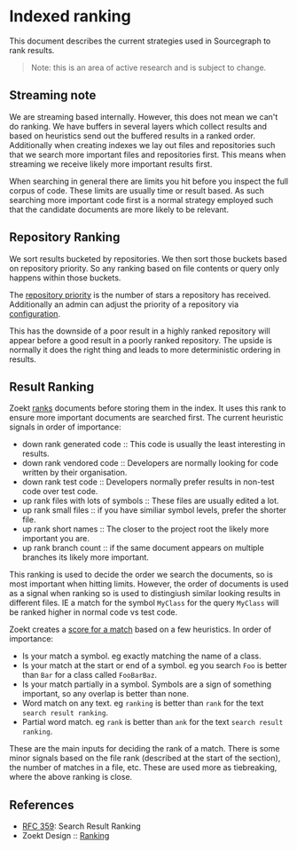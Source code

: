 # Indexed ranking

This document describes the current strategies used in Sourcegraph to rank results.

> Note: this is an area of active research and is subject to change.

## Streaming note

We are streaming based internally. However, this does not mean we can't do ranking. We have buffers in several layers which collect results and based on heuristics send out the buffered results in a ranked order. Additionally when creating indexes we lay out files and repositories such that we search more important files and repositories first. This means when streaming we receive likely more important results first.

When searching in general there are limits you hit before you inspect the full corpus of code. These limits are usually time or result based. As such searching more important code first is a normal strategy employed such that the candidate documents are more likely to be relevant.

## Repository Ranking

We sort results bucketed by repositories. We then sort those buckets based on repository priority. So any ranking based on file contents or query only happens within those buckets.

The [repository priority](https://sourcegraph.com/search?q=context:global+repo:%5Egithub%5C.com/sourcegraph/sourcegraph%24+stars+reporank&patternType=regexp) is the number of stars a repository has received. Additionally an admin can adjust the priority of a repository via [configuration](https://sourcegraph.com/search?q=context:global+repo:%5Egithub%5C.com/sourcegraph/sourcegraph%24+repoRankFromConfig&patternType=regexp).

This has the downside of a poor result in a highly ranked repository will appear before a good result in a poorly ranked repository. The upside is normally it does the right thing and leads to more deterministic ordering in results.

## Result Ranking

Zoekt [ranks](https://sourcegraph.com/search?q=context:global+repo:%5Egithub%5C.com/sourcegraph/zoekt%24+func+rank&patternType=literal) documents before storing them in the index. It uses this rank to ensure more important documents are searched first. The current heuristic signals in order of importance:

- down rank generated code :: This code is usually the least interesting in results.
- down rank vendored code :: Developers are normally looking for code written by their organisation.
- down rank test code :: Developers normally prefer results in non-test code over test code.
- up rank files with lots of symbols :: These files are usually edited a lot.
- up rank small files :: if you have similiar symbol levels, prefer the shorter file.
- up rank short names :: The closer to the project root the likely more important you are.
- up rank branch count :: if the same document appears on multiple branches its likely more important.

This ranking is used to decide the order we search the documents, so is most important when hitting limits. However, the order of documents is used as a signal when ranking so is used to distingiush similar looking results in different files. IE a match for the symbol `MyClass` for the query `MyClass` will be ranked higher in normal code vs test code.

Zoekt creates a [score for a match](https://sourcegraph.com/search?q=context:global+repo:%5Egithub%5C.com/sourcegraph/zoekt%24+matchScore&patternType=literal) based on a few heuristics. In order of importance:

- Is your match a symbol. eg exactly matching the name of a class.
- Is your match at the start or end of a symbol. eg you search `Foo` is better than `Bar` for a class called `FooBarBaz`.
- Is your match partially in a symbol. Symbols are a sign of something important, so any overlap is better than none.
- Word match on any text. eg `ranking` is better than `rank` for the text `search result ranking`.
- Partial word match. eg `rank` is better than `ank` for the text `search result ranking`.

These are the main inputs for deciding the rank of a match. There is some minor signals based on the file rank (described at the start of the section), the number of matches in a file, etc. These are used more as tiebreaking, where the above ranking is close.

## References

- [RFC 359](https://docs.google.com/document/d/1EiD_dKkogqBNAbKN3BbanII4lQwROI7a0aGaZ7i-0AU/edit#heading=h.trqab8y0kufp): Search Result Ranking
- Zoekt Design :: [Ranking](https://github.com/google/zoekt/blob/master/doc/design.md#ranking)
